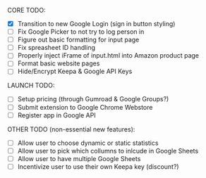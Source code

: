 CORE TODO:

- [x] Transition to new Google Login (sign in button styling)
- [ ] Fix Google Picker to not try to log person in
- [ ] Figure out basic formatting for input page
- [ ] Fix spreasheet ID handling
- [ ] Properly inject iFrame of input.html into Amazon product page
- [ ] Format basic website pages
- [ ] Hide/Encrypt Keepa & Google API Keys

LAUNCH TODO:

- [ ] Setup pricing (through Gumroad & Google Groups?)
- [ ] Submit extension to Google Chrome Webstore
- [ ] Register app in Google API

OTHER TODO (non-essential new features): 

- [ ] Allow user to choose dynamic or static statistics
- [ ] Allow user to pick which collumns to inlcude in Google Sheets
- [ ] Allow user to have multiple Google Sheets
- [ ] Incentivize user to use their own Keepa key (discount?)
